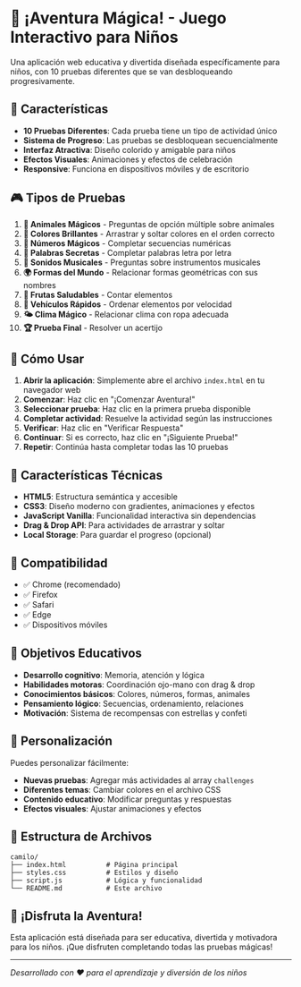 # 🌟 ¡Aventura Mágica! - Juego Interactivo para Niños

Una aplicación web educativa y divertida diseñada específicamente para niños, con 10 pruebas diferentes que se van desbloqueando progresivamente.

## 🎯 Características

- **10 Pruebas Diferentes**: Cada prueba tiene un tipo de actividad único
- **Sistema de Progreso**: Las pruebas se desbloquean secuencialmente
- **Interfaz Atractiva**: Diseño colorido y amigable para niños
- **Efectos Visuales**: Animaciones y efectos de celebración
- **Responsive**: Funciona en dispositivos móviles y de escritorio

## 🎮 Tipos de Pruebas

1. **🐾 Animales Mágicos** - Preguntas de opción múltiple sobre animales
2. **🌈 Colores Brillantes** - Arrastrar y soltar colores en el orden correcto
3. **🔢 Números Mágicos** - Completar secuencias numéricas
4. **📝 Palabras Secretas** - Completar palabras letra por letra
5. **🎵 Sonidos Musicales** - Preguntas sobre instrumentos musicales
6. **🌍 Formas del Mundo** - Relacionar formas geométricas con sus nombres
7. **🍎 Frutas Saludables** - Contar elementos
8. **🚗 Vehículos Rápidos** - Ordenar elementos por velocidad
9. **🌤️ Clima Mágico** - Relacionar clima con ropa adecuada
10. **🏆 Prueba Final** - Resolver un acertijo

## 🚀 Cómo Usar

1. **Abrir la aplicación**: Simplemente abre el archivo `index.html` en tu navegador web
2. **Comenzar**: Haz clic en "¡Comenzar Aventura!"
3. **Seleccionar prueba**: Haz clic en la primera prueba disponible
4. **Completar actividad**: Resuelve la actividad según las instrucciones
5. **Verificar**: Haz clic en "Verificar Respuesta"
6. **Continuar**: Si es correcto, haz clic en "¡Siguiente Prueba!"
7. **Repetir**: Continúa hasta completar todas las 10 pruebas

## 🎨 Características Técnicas

- **HTML5**: Estructura semántica y accesible
- **CSS3**: Diseño moderno con gradientes, animaciones y efectos
- **JavaScript Vanilla**: Funcionalidad interactiva sin dependencias
- **Drag & Drop API**: Para actividades de arrastrar y soltar
- **Local Storage**: Para guardar el progreso (opcional)

## 📱 Compatibilidad

- ✅ Chrome (recomendado)
- ✅ Firefox
- ✅ Safari
- ✅ Edge
- ✅ Dispositivos móviles

## 🎯 Objetivos Educativos

- **Desarrollo cognitivo**: Memoria, atención y lógica
- **Habilidades motoras**: Coordinación ojo-mano con drag & drop
- **Conocimientos básicos**: Colores, números, formas, animales
- **Pensamiento lógico**: Secuencias, ordenamiento, relaciones
- **Motivación**: Sistema de recompensas con estrellas y confeti

## 🔧 Personalización

Puedes personalizar fácilmente:

- **Nuevas pruebas**: Agregar más actividades al array `challenges`
- **Diferentes temas**: Cambiar colores en el archivo CSS
- **Contenido educativo**: Modificar preguntas y respuestas
- **Efectos visuales**: Ajustar animaciones y efectos

## 📁 Estructura de Archivos

```
camilo/
├── index.html          # Página principal
├── styles.css          # Estilos y diseño
├── script.js           # Lógica y funcionalidad
└── README.md           # Este archivo
```

## 🎉 ¡Disfruta la Aventura!

Esta aplicación está diseñada para ser educativa, divertida y motivadora para los niños. ¡Que disfruten completando todas las pruebas mágicas!

---

*Desarrollado con ❤️ para el aprendizaje y diversión de los niños* 